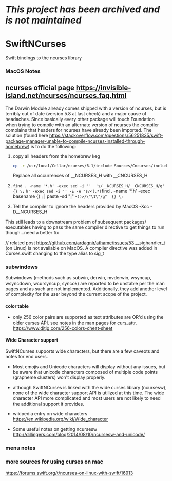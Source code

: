# *This project has been archived and is not maintained*


# SwiftNCurses
Swift bindings to the ncurses library



### MacOS Notes
## ncurses official page https://invisible-island.net/ncurses/ncurses.faq.html

The Darwin Module already comes shipped with a version of ncurses, but is terribly out of date (version 5.8 at last check) and a major cause of headaches.  Since basically every other package will touch Foundation when trying to compile with an alternate version of ncurses the compiler complains that headers for ncurses have already been imported.  The solution (found here https://stackoverflow.com/questions/56251835/swift-package-manager-unable-to-compile-ncurses-installed-through-homebrew) is to do the following:
1. copy all headers from the homebrew keg
    ```bash
    cp -r /usr/local/Cellar/ncurses/6.1/include Sources/Cncurses/include
    ```
    Replace all occurrences of __NCURSES_H with __CNCURSES_H 
2. `find . -name '*.h' -exec sed -i ''  's/__NCURSES_H/__CNCURSES_H/g' {} \;`
    `h' -exec sed -i '' -E -e "s/<(.*(`find . -name '*.h' -exec basename {} \; |  paste -sd "|" -`))>/\"\1\"/g"  {} \;`
    
3.  Tell the compiler to ignore the headers provided by MacOS -Xcc -D__NCURSES_H

This still leads to a downstream problem of subsequent packages/ executables  having to pass the same compiler directive to get things to run though...need a better fix

// related post https://github.com/ardagnir/athame/issues/53
    __sighandler_t (on Linux) is not available on MacOS.
    A compiler directive was added in Curses.swift changing to the type alias to sig_t

### subwindows
Subwindows (methods such as subwin, derwin, mvderwin, wsyncup,  wsyncdown,
    wcursyncup,  syncok) are reported to be unstable per the man pages and as such are not implemented.  Additionally, they add another level of complexity for the user beyond the current scope of the project.
    
#### color table
* only 256 color pairs are supported as text attributes are OR'd using the older curses API.  see notes in the man pages for curs_attr.
https://www.ditig.com/256-colors-cheat-sheet


#### Wide Character support
SwiftNCurses supports wide characters, but there are a few caveots and notes for end users.
* Most emojis and Unicode characters will display without any issues, but be aware that unicode characters composed of multiple code points (grapheme clusters) won't display properly.
* although SwiftNCurses is linked with the wide curses library (ncursesw), none of the wide character support API is utilized at this time.  The wide character API more complicated and most users are not likely to need the additional support it provides.



* wikipedia entry on wide characters https://en.wikipedia.org/wiki/Wide_character
* Some useful notes on getting ncursesw http://dillingers.com/blog/2014/08/10/ncursesw-and-unicode/
### menu notes 


### more sources for using curses on mac
https://forums.swift.org/t/ncurses-on-linux-with-swift/16913

